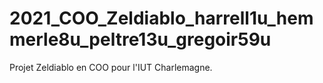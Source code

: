 # 2021_COO_Zeldiablo_harrell1u_hemmerle8u_peltre13u_gregoir59u
Projet Zeldiablo en COO pour l'IUT Charlemagne.
